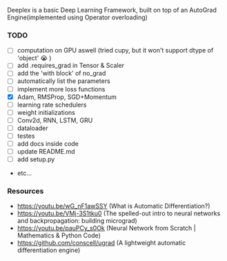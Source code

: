 Deeplex is a basic Deep Learning Framework, built on top of an AutoGrad Engine(implemented using Operator overloading)

### TODO

- [ ] computation on GPU aswell (tried cupy, but it won't support dtype of 'object' 😭 )
- [ ] add .requires_grad in Tensor & Scaler
- [ ] add the 'with block' of no_grad
- [ ] automatically list the parameters
- [ ] implement more loss functions
- [x] Adam, RMSProp, SGD+Momentum
- [ ] learning rate schedulers
- [ ] weight initializations
- [ ] Conv2d, RNN, LSTM, GRU
- [ ] dataloader
- [ ] testes
- [ ] add docs inside code
- [ ] update README.md
- [ ] add setup.py
- etc...

### Resources

- https://youtu.be/wG_nF1awSSY (What is Automatic Differentiation?)
- https://youtu.be/VMj-3S1tku0 (The spelled-out intro to neural networks and backpropagation: building micrograd)
- https://youtu.be/pauPCy_s0Ok (Neural Network from Scratch | Mathematics & Python Code)
- https://github.com/conscell/ugrad (A lightweight automatic differentiation engine)

